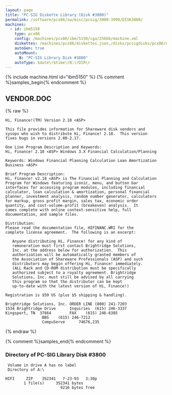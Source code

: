 ```yaml
---
layout: page
title: "PC-SIG Diskette Library (Disk #3800)"
permalink: /software/pcx86/sw/misc/pcsig/3000-3999/DISK3800/
machines:
  - id: ibm5150
    type: pcx86
    config: /machines/pcx86/ibm/5150/cga/256kb/machine.xml
    diskettes: /machines/pcx86/diskettes.json,/disks/pcsigdisks/pcx86/diskettes.json
    autoGen: true
    autoMount:
      B: "PC-SIG Library Disk #3800"
    autoType: $date\r$time\rB:\rDIR\r
---
```


{% include machine.html id="ibm5150" %}
{% comment %}samples_begin{% endcomment %}

## VENDOR.DOC

{% raw %}
```
Hi, Finance!(TM) Version 2.18 <ASP>

This file provides information for Shareware disk vendors and
sysops who wish to distribute Hi, Finance! 2.18.  This version
fixes bugs in versions 2.00-2.17. 

One Line Program Description and Keywords:
Hi, Finance! 2.18 <ASP> Windows 3.X Financial Calculation/Planning

Keywords: Windows Financial Planning Calculation Loan Amortization 
Business <ASP>

Brief Program Description:
Hi, Finance! v2.18 <ASP> is The Financial Planning and Calculation
Program for Windows featuring iconic, menu, and button bar 
interfaces for accessing program modules, including financial 
calculator, loan calculation & amortization, personal financial 
planner, investment analysis, random number generator, calculators 
for markup, gross profit margin, sales tax, economic order 
quantity, and cost-volume-profit (breakeven) analysis.  It 
comes complete with online context-sensitive help, full 
documentation, and sample files.

Distribution:
Please read the documentation file, HIFINANC.WRI for the 
complete license agreement.  The following is an excerpt:

   Anyone distributing Hi, Finance! for any kind of 
   remuneration must first contact Brightridge Solutions, 
   Inc. at the address below for authorization.  This 
   authorization will be automatically granted members of 
   the Association of Shareware Professionals (ASP) and such 
   distributors may begin offering Hi, Finance! immediately. 
   (ALL Rack and CD-ROM distribution must be specifically 
   authorized subject to a royalty agreement. Brightridge 
   Solutions, Inc. must still be advised by all carrying
   this program so that the distributor can be kept 
   up-to-date with the latest version of Hi, Finance!)

Registration is $59 US (plus $5 shipping & handling).  

Brightridge Solutions, Inc.	ORDER LINE (800) 241-7203	
1534 Brightridge Drive		Inquiries  (615) 246-3337
Kingsport, TN  37664		FAX	   (615) 246-6385
				BBS	   (615) 246-7212
				CompuServe      74676,235
```
{% endraw %}

{% comment %}samples_end{% endcomment %}

### Directory of PC-SIG Library Disk #3800

     Volume in drive A has no label
     Directory of A:\

    HIFI     ZIP    352341   7-23-93   3:30p
            1 file(s)     352341 bytes
                            9216 bytes free
